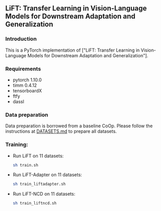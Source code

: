 ## LiFT: Transfer Learning in Vision-Language Models for Downstream Adaptation and Generalization

### Introduction
This is a PyTorch implementation of ["LiFT: Transfer Learning in Vision-Language Models for Downstream Adaptation and Generalization"]. 

### Requirements
* pytorch 1.10.0
* timm 0.4.12
* tensorboardX
* ftfy
* dassl

### Data preparation
Data preparation is borrowed from a baseline CoOp. Please follow the instructions at [DATASETS.md](DATASETS.md) to prepare all datasets.

### Training:

- Run LiFT on 11 datasets:
    ```bash
    sh train.sh
    ```

- Run LiFT-Adapter on 11 datasets:
    ```bash
    sh train_liftadapter.sh
    ```

- Run LiFT-NCD on 11 datasets:

    ```bash
    sh train_liftncd.sh
    ```
